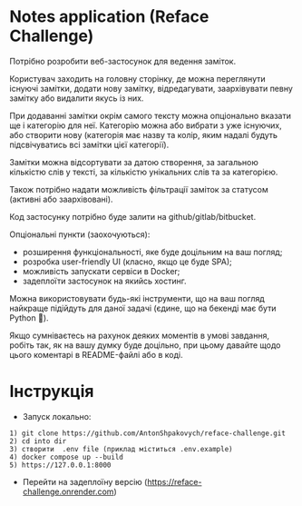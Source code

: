 # Notes application (Reface Challenge)

Потрібно розробити веб-застосунок для ведення заміток.

Користувач заходить на головну сторінку, де можна переглянути існуючі замітки, додати нову замітку, відредагувати, заархівувати певну замітку або видалити якусь із них.

При додаванні замітки окрім самого тексту можна опціонально вказати ще і категорію для неї. Категорію можна або вибрати з уже існуючих, або створити нову (категорія має назву та колір, яким надалі будуть підсвічуватись всі замітки цієї категорії).

Замітки можна відсортувати за датою створення, за загальною кількістю слів у тексті, за кількістю унікальних слів та за категорією.

Також потрібно надати можливість фільтрації заміток за статусом (активні або заархівовані).

Код застосунку потрібно буде залити на github/gitlab/bitbucket.

Опціональні пункти (заохочуються):

- розширення функціональності, яке буде доцільним на ваш погляд;
- розробка user-friendly UI (класно, якщо це буде SPA);
- можливість запускати сервіси в Docker;
- задеплоїти застосунок на якийсь хостинг.

Можна використовувати будь-які інструменти, що на ваш погляд найкраще підійдуть для даної задачі (єдине, що на бекенді має бути Python 🙂).

Якщо сумніваєтесь на рахунок деяких моментів в умові завдання, робіть так, як на вашу думку буде доцільно, при цьому давайте щодо цього коментарі в README-файлі або в коді.

# Інструкція

 - Запуск локально:
 
```shell
1) git clone https://github.com/AntonShpakovych/reface-challenge.git
2) cd into dir
3) створити  .env file (приклад міститься .env.example)
4) docker compose up --build
5) https://127.0.0.1:8000
``` 

- Перейти на задеплоїну версію (https://reface-challenge.onrender.com)
